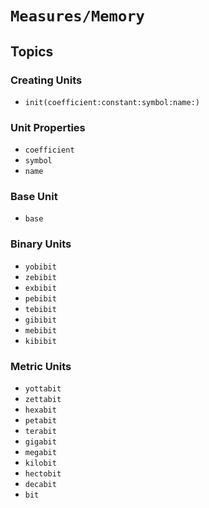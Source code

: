 # ``Measures/Memory``

## Topics

### Creating Units

- ``init(coefficient:constant:symbol:name:)``

### Unit Properties

- ``coefficient``
- ``symbol``
- ``name``

### Base Unit

- ``base``

### Binary Units

- ``yobibit``
- ``zebibit``
- ``exbibit``
- ``pebibit``
- ``tebibit``
- ``gibibit``
- ``mebibit``
- ``kibibit``

### Metric Units

- ``yottabit``
- ``zettabit``
- ``hexabit``
- ``petabit``
- ``terabit``
- ``gigabit``
- ``megabit``
- ``kilobit``
- ``hectobit``
- ``decabit``
- ``bit``
